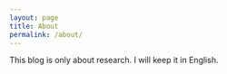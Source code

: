 ```yaml
---
layout: page
title: About
permalink: /about/
---
```


This blog is only about research. I will keep it in English.
